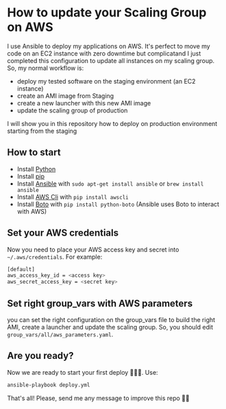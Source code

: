 # How to update your Scaling Group on AWS

I use Ansible to deploy my applications on AWS. It's perfect to move my code on an EC2 instance with zero downtime but complicatand I just completed this configuration to update all instances on my scaling group.
So, my normal workflow is:

- deploy my tested software on the staging environment (an EC2 instance)
- create an AMI image from Staging 
- create a new launcher with this new AMI image
- update the scaling group of production

I will show you in this repository how to deploy on production environment starting from the staging

## How to start

* Install [Python](https://www.python.org/downloads/)
* Install [pip](https://pip.pypa.io/en/stable/installing/) 
* Install [Ansible](https://www.ansible.com/) with `sudo apt-get install ansible` or `brew install ansible`
* Install [AWS Cli](https://aws.amazon.com/it/cli/) with `pip install awscli`
* Install [Boto](https://github.com/boto/boto) with `pip install python-boto` (Ansible uses Boto to interact with AWS)

## Set your AWS credentials

Now you need to place your AWS access key and secret into `~/.aws/credentials`. For example:
```bash
[default]
aws_access_key_id = <access key>
aws_secret_access_key = <secret key>
```

## Set right group_vars with AWS parameters

you can set the right configuration on the group_vars file to build the right AMI, create a launcher and update the scaling group. 
So, you should edit `group_vars/all/aws_parameters.yaml`.

## Are you ready?

Now we are ready to start your first deploy 🚀🚀🚀. Use:
```bash
ansible-playbook deploy.yml
```

That's all! Please, send me any message to improve this repo 💪🏻
